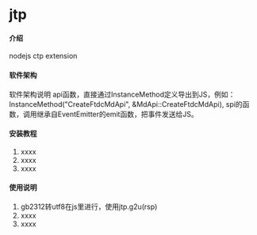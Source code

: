 # jtp

#### 介绍
nodejs ctp extension

#### 软件架构
软件架构说明
api函数，直接通过InstanceMethod定义导出到JS，例如：
    InstanceMethod("CreateFtdcMdApi", &MdApi::CreateFtdcMdApi),
spi的函数，调用继承自EventEmitter的emit函数，把事件发送给JS。


#### 安装教程

1.  xxxx
2.  xxxx
3.  xxxx

#### 使用说明

1.  gb2312转utf8在js里进行，使用jtp.g2u(rsp)
2.  xxxx
3.  xxxx